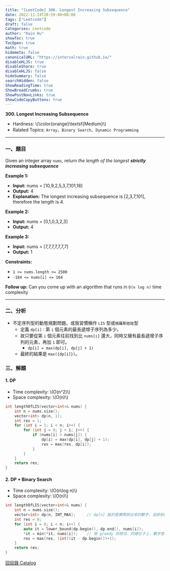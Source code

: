 ```yaml
---
title: "[LeetCode] 300. Longest Increasing Subsequence"
date: 2022-11-24T20:59:40+08:00
tags: ["Leetcode"]
draft: false
Categories: Leetcode
author: "Rain Hu"
showToc: true
TocOpen: true
math: true
hidemeta: false
canonicalURL: "https://intervalrain.github.io/"
disableHLJS: true
disableShare: true
disableHLJS: false
hideSummary: false
searchHidden: false
ShowReadingTime: true
ShowBreadCrumbs: true
ShowPostNavLinks: true
ShowCodeCopyButtons: true
---
```

**300. Longest Increasing Subsequence**
+ Hardness: \\(\color{orange}\textsf{Medium}\\)
+ Ralated Topics: `Array`、`Binary Search`、`Dynamic Programming`
---
### 一、題目
Given an integer array `nums`, return *the length of the longest ***strictly increasing subsequence****

**Example 1:**  
+ **Input:** nums = [10,9,2,5,3,7,101,18]
+ **Output:** 4
+ **Explanation:** The longest increasing subsequence is [2,3,7,101], therefore the length is 4.

**Example 2:**
+ **Input:** nums = [0,1,0,3,2,3]
+ **Output:** 4

**Example 3:**
+ **Input:** nums = [7,7,7,7,7,7,7]
+ **Output:** 1

**Constraints:**
+ `1 <= nums.length <= 2500`
+ `-104 <= nums[i] <= 104`

**Follow up:** Can you come up with an algorithm that runs in `O(n log n)` time complexity

---

### 二、分析
+ 不定序列型的動態規劃問題。或我習慣稱作 `LIS` 型或`俄羅斯娃娃`型
    + 定義 `dp[i]：`第 `i` 個元素的最長遞增子序列為多少。
    + 故只要從第 `i` 個元素往前找到比 `nums[i]` 還大，同時又擁有最長遞增子序列的元素，再加 `1` 即可。
        + `dp[i] = max(dp[i], dp[j] + 1)`
    + 最終的結果是 `max({dp[i]})`。

### 三、解題
#### 1. DP
+ Time complexity: \\(O(n^2)\\)
+ Space complexity: \\(O(n)\\)
```C++
int lengthOfLIS(vector<int>& nums) {
    int n = nums.size();
    vector<int> dp(n, 1);
    int res = 1;
    for (int i = 1; i < n; i++) {
        for (int j = 0; j < i; j++) {
            if (nums[i] > nums[j]) {
                dp[i] = max(dp[i], dp[j] + 1);
                res = max(res, dp[i]);
            }
        }
    }
    return res;
}
```
#### 2. DP + Binary Search
+ Time complexity: \\(O(n\log n)\\)
+ Space complexity: \\(O(n)\\)
```C++
int lengthOfLIS(vector<int>& nums) {
    int n = nums.size();
    vector<int> dp(n, INT_MAX);     // dp[n] 裝的是實際排出來的數字，沒排到的位置以 INT_MAX 填滿，以使用 binary search
    int res = 0;
    for (int i = 0; i < n; i++) {
        auto it = lower_bound(dp.begin(), dp.end(), nums[i]);
        *it = min(*it, nums[i]);    // 用 greedy 的想法，同樣位子上，數字愈小，愈有可能形成最長遞增子序列
        res = max(res, (int)(it - dp.begin())+1);
    }
    return res;
}
```
[回目錄 Catalog](/posts/leetcode)